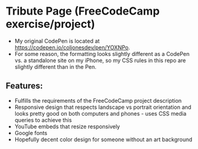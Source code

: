 # Tribute Page (FreeCodeCamp exercise/project)
* My original CodePen is located at https://codepen.io/coljonesdev/pen/YOXNPo.
* For some reason, the formatting looks slightly different as a CodePen vs. a standalone site on my iPhone, so my CSS rules in this repo are slightly different than in the Pen.

## Features:
* Fulfills the requirements of the FreeCodeCamp project description
* Responsive design that respects landscape vs portrait orientation and looks pretty good on both computers and phones - uses CSS media queries to achieve this
* YouTube embeds that resize responsively
* Google fonts
* Hopefully decent color design for someone without an art background
